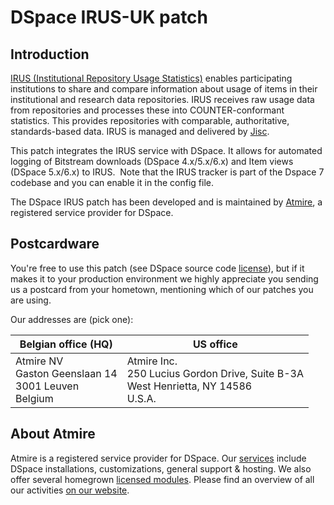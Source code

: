 # DSpace IRUS-UK patch

## Introduction

[IRUS (Institutional Repository Usage Statistics)](https://irus.jisc.ac.uk/) enables participating institutions to share and compare information about usage of items in their institutional and research data repositories. IRUS receives raw usage data from repositories and processes these into COUNTER-conformant statistics. This provides repositories with comparable, authoritative, standards-based data. IRUS is managed and delivered by [Jisc](https://www.jisc.ac.uk/).

This patch integrates the IRUS service with DSpace. It allows for automated logging of Bitstream downloads (DSpace 4.x/5.x/6.x) and Item views (DSpace 5.x/6.x) to IRUS.  Note that the IRUS tracker is part of the Dspace 7 codebase and you can enable it in the config file.

The DSpace IRUS patch has been developed and is maintained by [Atmire](https://www.atmire.com/), a registered service provider for DSpace.


## Postcardware

You're free to use this patch (see DSpace source code [license](https://github.com/atmire/IRUS/blob/master/LICENSE)), but if it makes it to your production environment we highly appreciate you sending us a postcard from your hometown, mentioning which of our patches you are using.

Our addresses are (pick one):

| Belgian office (HQ) | US office |
|---------------------|-----------|
| Atmire NV<br>Gaston Geenslaan 14<br>3001 Leuven<br>Belgium | Atmire Inc.<br>250 Lucius Gordon Drive, Suite B-3A<br>West Henrietta, NY 14586<br>U.S.A. |

## About Atmire

Atmire is a registered service provider for DSpace. Our [services](https://www.atmire.com/services) include DSpace installations, customizations, general support & hosting. We also offer several  homegrown [licensed modules](https://www.atmire.com/modules). Please find an overview of all our activities [on our website](https://www.atmire.com).
